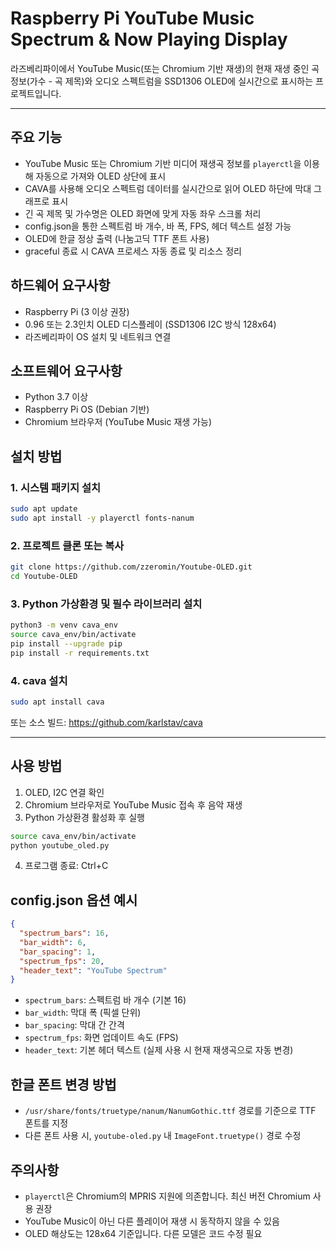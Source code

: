 # Raspberry Pi YouTube Music Spectrum & Now Playing Display

라즈베리파이에서 YouTube Music(또는 Chromium 기반 재생)의 현재 재생 중인 곡 정보(가수 - 곡 제목)와 오디오 스펙트럼을 SSD1306 OLED에 실시간으로 표시하는 프로젝트입니다.

---

## 주요 기능

- YouTube Music 또는 Chromium 기반 미디어 재생곡 정보를 `playerctl`을 이용해 자동으로 가져와 OLED 상단에 표시  
- CAVA를 사용해 오디오 스펙트럼 데이터를 실시간으로 읽어 OLED 하단에 막대 그래프로 표시  
- 긴 곡 제목 및 가수명은 OLED 화면에 맞게 자동 좌우 스크롤 처리  
- config.json을 통한 스펙트럼 바 개수, 바 폭, FPS, 헤더 텍스트 설정 가능  
- OLED에 한글 정상 출력 (나눔고딕 TTF 폰트 사용)  
- graceful 종료 시 CAVA 프로세스 자동 종료 및 리소스 정리  



## 하드웨어 요구사항

- Raspberry Pi (3 이상 권장)  
- 0.96 또는 2.3인치 OLED 디스플레이 (SSD1306 I2C 방식 128x64)  
- 라즈베리파이 OS 설치 및 네트워크 연결  


## 소프트웨어 요구사항

- Python 3.7 이상  
- Raspberry Pi OS (Debian 기반)  
- Chromium 브라우저 (YouTube Music 재생 가능)  



## 설치 방법

### 1. 시스템 패키지 설치
```bash
sudo apt update
sudo apt install -y playerctl fonts-nanum
```

### 2. 프로젝트 클론 또는 복사
```bash
git clone https://github.com/zzeromin/Youtube-OLED.git
cd Youtube-OLED
```

### 3. Python 가상환경 및 필수 라이브러리 설치
```bash
python3 -m venv cava_env
source cava_env/bin/activate
pip install --upgrade pip
pip install -r requirements.txt
```

### 4. cava 설치
```bash
sudo apt install cava
```
또는 소스 빌드:
https://github.com/karlstav/cava

---

## 사용 방법
1. OLED, I2C 연결 확인
2. Chromium 브라우저로 YouTube Music 접속 후 음악 재생
3. Python 가상환경 활성화 후 실행
```bash
source cava_env/bin/activate
python youtube_oled.py
```
4. 프로그램 종료: Ctrl+C

## config.json 옵션 예시
```json
{
  "spectrum_bars": 16,
  "bar_width": 6,
  "bar_spacing": 1,
  "spectrum_fps": 20,
  "header_text": "YouTube Spectrum"
}
```
- `spectrum_bars`: 스펙트럼 바 개수 (기본 16)
- `bar_width`: 막대 폭 (픽셀 단위)
- `bar_spacing`: 막대 간 간격
- `spectrum_fps`: 화면 업데이트 속도 (FPS)
- `header_text`: 기본 헤더 텍스트 (실제 사용 시 현재 재생곡으로 자동 변경)

## 한글 폰트 변경 방법
- `/usr/share/fonts/truetype/nanum/NanumGothic.ttf` 경로를 기준으로 TTF 폰트를 지정
- 다른 폰트 사용 시, `youtube-oled.py` 내 `ImageFont.truetype()` 경로 수정

## 주의사항
- `playerctl`은 Chromium의 MPRIS 지원에 의존합니다. 최신 버전 Chromium 사용 권장
- YouTube Music이 아닌 다른 플레이어 재생 시 동작하지 않을 수 있음
- OLED 해상도는 128x64 기준입니다. 다른 모델은 코드 수정 필요

